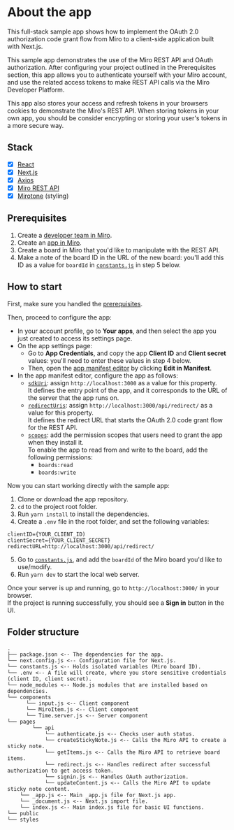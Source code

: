 # About the app

This full-stack sample app shows how to implement the OAuth 2.0 authorization code grant flow from Miro to a client-side application built with Next.js.

This sample app demonstrates the use of the Miro REST API and OAuth authorization. After configuring your project outlined in the Prerequisites section, this app allows you to authenticate yourself with your Miro account, and use the related access tokens to make REST API calls via the Miro Developer Platform.

This app also stores your access and refresh tokens in your browsers cookies to demonstrate the Miro's REST API. When storing tokens in your own app, you should be consider encrypting or storing your user's tokens in a more secure way.

## Stack

- [x] [React](https://reactjs.org/)
- [x] [Next.js](https://nextjs.org/)
- [x] [Axios](https://axios-http.com/)
- [x] [Miro REST API](https://developers.miro.com/reference/api-reference)
- [x] [Mirotone](https://www.mirotone.xyz/css) (styling)

## Prerequisites

1. Create a [developer team in Miro](https://developers.miro.com/docs/create-a-developer-team).
2. Create an [app in Miro](https://developers.miro.com/docs/build-your-first-hello-world-app#step-1-bootstrap-the-hello-world-app).
3. Create a board in Miro that you'd like to manipulate with the REST API.
4. Make a note of the board ID in the URL of the new board: you'll add this ID as a value for `boardId` in [`constants.js`](./constants.js) in step 5 below.

## How to start

First, make sure you handled the [prerequisites](#prerequisites).

Then, proceed to configure the app:

- In your account profile, go to **Your apps**, and then select the app you just created to access its settings page.
- On the app settings page:
  - Go to **App Credentials**, and copy the app **Client ID** and **Client secret** values: you'll need to enter these values
    in step 4 below.
  - Then, open the [app manifest editor](https://developers.miro.com/docs/manually-create-an-app#step-2-configure-your-app-in-miro) by clicking **Edit in Manifest**.
- In the app manifest editor, configure the app as follows:
  - [`sdkUri`](https://developers.miro.com/docs/app-manifest#sdkuri): assign `http://localhost:3000` as a value for this property. \
    It defines the entry point of the app, and it corresponds to the URL of the server that the app runs on.
  - [`redirectUris`](https://developers.miro.com/docs/app-manifest#redirecturis): assign `http://localhost:3000/api/redirect/` as a value for this property. \
    It defines the redirect URL that starts the OAuth 2.0 code grant flow for the REST API.
  - [`scopes`](https://developers.miro.com/docs/app-manifest#scopes): add the permission scopes that users need to grant the app when they install it. \
    To enable the app to read from and write to the board, add the following permissions:
    - `boards:read`
    - `boards:write`

Now you can start working directly with the sample app:

1. Clone or download the app repository.
2. `cd` to the project root folder.
3. Run `yarn install` to install the dependencies.
4. Create a `.env` file in the root folder, and set the following variables:

```
clientID={YOUR_CLIENT_ID)
clientSecret={YOUR_CLIENT_SECRET}
redirectURL=http://localhost:3000/api/redirect/
```

5. Go to [`constants.js`](./constants.js), and add the `boardId` of the Miro board you'd like to use/modify.
6. Run `yarn dev` to start the local web server.

Once your server is up and running, go to `http://localhost:3000/` in your browser. \
If the project is running successfully, you should see a **Sign in** button in the UI.

## Folder structure

```
.
├── package.json <-- The dependencies for the app.
└── next.config.js <-- Configuration file for Next.js.
└── constants.js <-- Holds isolated variables (Miro board ID).
└── .env <-- A file will create, where you store sensitive credentials (client ID, client secret).
└── node_modules <-- Node.js modules that are installed based on dependencies.
└── components
      └── input.js <-- Client component
      └── MiroItem.js <-- Client component
      └── Time.server.js <-- Server component
└── pages
        └── api
            └── authenticate.js <-- Checks user auth status.
            └── createStickyNote.js <-- Calls the Miro API to create a sticky note.
            └── getItems.js <-- Calls the Miro API to retrieve board items.
            └── redirect.js <-- Handles redirect after successful authorization to get access token.
            └── signin.js <-- Handles OAuth authorization.
            └── updateContent.js <-- Calls the Miro API to update sticky note content.
    └── _app.js <-- Main _app.js file for Next.js app.
    └── _document.js <-- Next.js import file.
    └── index.js <-- Main index.js file for basic UI functions.
└── public
└── styles

```

